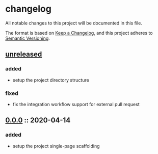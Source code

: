 # changelog

All notable changes to this project will be documented in this file.

The format is based on [Keep a Changelog][changelog],
and this project adheres to [Semantic Versioning][semver].

## [unreleased]

### added

- setup the project directory structure

### fixed

- fix the integration workflow support for external pull request

## [0.0.0] :: 2020-04-14

### added

- setup the project single-page scaffolding

[0.0.0]: https://github.com/rvtr/rvtr-app-campsite/tree/0.0.0 '0.0.0'
[changelog]: https://keepachangelog.com/en/1.0.0/ 'keep a changelog'
[semver]: https://semver.org/spec/v2.0.0.html 'semantic versioning'
[unreleased]: https://github.com/rvtr/rvtr-app-campsite/tree/master 'unreleased'
